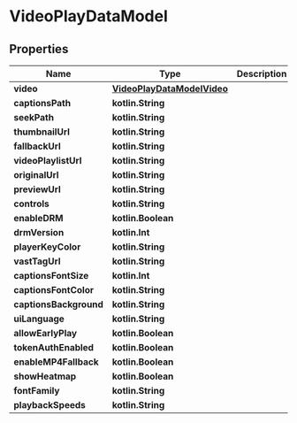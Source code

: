 
# VideoPlayDataModel

## Properties
| Name | Type | Description | Notes |
| ------------ | ------------- | ------------- | ------------- |
| **video** | [**VideoPlayDataModelVideo**](VideoPlayDataModelVideo.md) |  |  [optional] |
| **captionsPath** | **kotlin.String** |  |  [optional] |
| **seekPath** | **kotlin.String** |  |  [optional] |
| **thumbnailUrl** | **kotlin.String** |  |  [optional] |
| **fallbackUrl** | **kotlin.String** |  |  [optional] |
| **videoPlaylistUrl** | **kotlin.String** |  |  [optional] |
| **originalUrl** | **kotlin.String** |  |  [optional] |
| **previewUrl** | **kotlin.String** |  |  [optional] |
| **controls** | **kotlin.String** |  |  [optional] |
| **enableDRM** | **kotlin.Boolean** |  |  [optional] |
| **drmVersion** | **kotlin.Int** |  |  [optional] |
| **playerKeyColor** | **kotlin.String** |  |  [optional] |
| **vastTagUrl** | **kotlin.String** |  |  [optional] |
| **captionsFontSize** | **kotlin.Int** |  |  [optional] |
| **captionsFontColor** | **kotlin.String** |  |  [optional] |
| **captionsBackground** | **kotlin.String** |  |  [optional] |
| **uiLanguage** | **kotlin.String** |  |  [optional] |
| **allowEarlyPlay** | **kotlin.Boolean** |  |  [optional] |
| **tokenAuthEnabled** | **kotlin.Boolean** |  |  [optional] |
| **enableMP4Fallback** | **kotlin.Boolean** |  |  [optional] |
| **showHeatmap** | **kotlin.Boolean** |  |  [optional] |
| **fontFamily** | **kotlin.String** |  |  [optional] |
| **playbackSpeeds** | **kotlin.String** |  |  [optional] |



